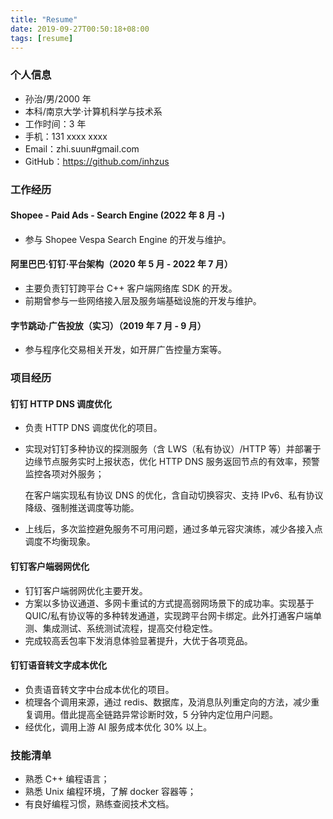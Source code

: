 ```yaml
---
title: "Resume"
date: 2019-09-27T00:50:18+08:00
tags: [resume]
---
```


### 个人信息

- 孙治/男/2000 年
- 本科/南京大学·计算机科学与技术系
- 工作时间：3 年
- 手机：131 xxxx xxxx
- Email：zhi.suun#gmail.com
- GitHub：https://github.com/inhzus

### 工作经历

#### Shopee - Paid Ads - Search Engine (2022 年 8 月 -)

- 参与 Shopee Vespa Search Engine 的开发与维护。

#### 阿里巴巴·钉钉·平台架构（2020 年 5 月 - 2022 年 7 月）

- 主要负责钉钉跨平台 C++ 客户端网络库 SDK 的开发。
- 前期曾参与一些网络接入层及服务端基础设施的开发与维护。

#### 字节跳动·广告投放（实习）（2019 年 7 月 - 9 月）

- 参与程序化交易相关开发，如开屏广告控量方案等。

### 项目经历

#### 钉钉 HTTP DNS 调度优化

- 负责 HTTP DNS 调度优化的项目。

- 实现对钉钉多种协议的探测服务（含 LWS（私有协议）/HTTP 等）并部署于边缘节点服务实时上报状态，优化 HTTP DNS 服务返回节点的有效率，预警监控各项对外服务；

  在客户端实现私有协议 DNS 的优化，含自动切换容灾、支持 IPv6、私有协议降级、强制推送调度等功能。

- 上线后，多次监控避免服务不可用问题，通过多单元容灾演练，减少各接入点调度不均衡现象。

#### 钉钉客户端弱网优化

- 钉钉客户端弱网优化主要开发。
- 方案以多协议通道、多网卡重试的方式提高弱网场景下的成功率。实现基于 QUIC/私有协议等的多种转发通道，实现跨平台网卡绑定。此外打通客户端单测、集成测试、系统测试流程，提高交付稳定性。
- 完成较高丢包率下发消息体验显著提升，大优于各项竞品。

#### 钉钉语音转文字成本优化

- 负责语音转文字中台成本优化的项目。
- 梳理各个调用来源，通过 redis、数据库，及消息队列重定向的方法，减少重复调用。借此提高全链路异常诊断时效，5 分钟内定位用户问题。
- 经优化，调用上游 AI 服务成本优化 30% 以上。

### 技能清单

- 熟悉 C++ 编程语言；
- 熟悉 Unix 编程环境，了解 docker 容器等；
- 有良好编程习惯，熟练查阅技术文档。
